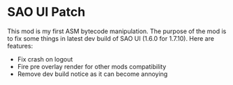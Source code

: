 # SAO UI Patch
This mod is my first ASM bytecode manipulation. The purpose of the mod is to fix
some things in latest dev build of SAO UI (1.6.0 for 1.7.10). Here are features:
- Fix crash on logout
- Fire pre overlay render for other mods compatibility
- Remove dev build notice as it can become annoying
